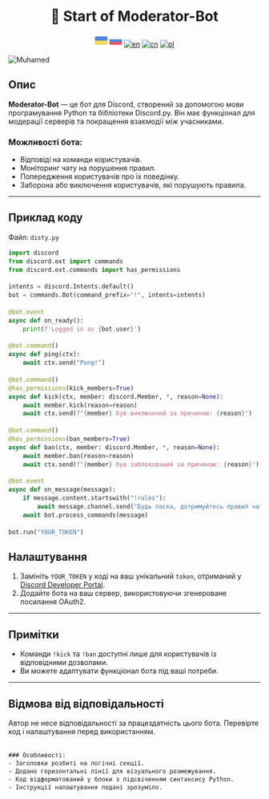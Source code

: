 <div align="center">  
  <h1>🚀 Start of Moderator-Bot</h1>   </div>  
  
<div align="center">
  <a href="https://github.com/AndreMuhamed/Muhamed_OneDrive/blob/main/README.md" target="_blank"><img src="https://github.com/AndreMuhamed/Muhamed_OneDrive/blob/main/Language/298489_ukraine_ukraine.png?raw=true" alt="ua" width="25" height="25"></a>
  <a href="https://github.com/AndreMuhamed/Muhamed_OneDrive/blob/main/README_Russia.md" target="_blank"><img src="https://github.com/AndreMuhamed/Muhamed_OneDrive/blob/main/Language/298434_russia_russia.png?raw=true" alt="ru" width="25" height="25"></a>
  <a href="https://github.com/AndreMuhamed/Muhamed_OneDrive/blob/main/README_English.md" target="_blank"><img src="https://github.com/AndreMuhamed/Muhamed_Pro-Suite/blob/main/Language/298478_kingdom_united_kingdom_united.png?raw=true" alt="en" width="25" height="25"></a>
  <a href="https://github.com/AndreMuhamed/Muhamed_OneDrive/blob/main/README_Canadian.md" target="_blank"><img src="https://github.com/AndreMuhamed/Muhamed_Pro-Suite/blob/main/Language/298562_canada_canada.png?raw=true" alt="cn" width="25" height="25"></a>
  <a href="https://github.com/AndreMuhamed/Muhamed_OneDrive/blob/main/README_Polish.md" target="_blank"><img src="https://github.com/AndreMuhamed/Muhamed_Pro-Suite/blob/main/Language/298479_poland_poland.png?raw=true" alt="pl" width="25" height="25"></a>
</div>

![Muhamed](https://github.com/AndreMuhamed/Muhamed_Pro-Suite/blob/main/Plug-photo/%D0%A8%D0%B0%D0%B1%D0%BA%D0%B0%D0%9C%D1%83%D1%85%D0%B0%D0%BC%D0%B5%D0%B4%D0%B0copyUA.jpg?raw=true)

## Опис

**Moderator-Bot** — це бот для Discord, створений за допомогою мови програмування Python та бібліотеки Discord.py. Він має функціонал для модерації серверів та покращення взаємодії між учасниками.

### Можливості бота:
- Відповіді на команди користувачів.
- Моніторинг чату на порушення правил.
- Попередження користувачів про їх поведінку.
- Заборона або виключення користувачів, які порушують правила.

---

## Приклад коду

Файл: `disty.py`

```python
import discord
from discord.ext import commands
from discord.ext.commands import has_permissions

intents = discord.Intents.default()
bot = commands.Bot(command_prefix="!", intents=intents)

@bot.event
async def on_ready():
    print(f'Logged in as {bot.user}')

@bot.command()
async def ping(ctx):
    await ctx.send("Pong!")

@bot.command()
@has_permissions(kick_members=True)
async def kick(ctx, member: discord.Member, *, reason=None):
    await member.kick(reason=reason)
    await ctx.send(f"{member} був виключений за причиною: {reason}")

@bot.command()
@has_permissions(ban_members=True)
async def ban(ctx, member: discord.Member, *, reason=None):
    await member.ban(reason=reason)
    await ctx.send(f"{member} був заблокований за причиною: {reason}")

@bot.event
async def on_message(message):
    if message.content.startswith("!rules"):
        await message.channel.send("Будь ласка, дотримуйтесь правил чату!")
    await bot.process_commands(message)

bot.run("YOUR_TOKEN")
```


## Налаштування

1. Замініть `YOUR_TOKEN` у коді на ваш унікальний `token`, отриманий у [Discord Developer Portal](https://discord.com/developers/applications).
2. Додайте бота на ваш сервер, використовуючи згенероване посилання OAuth2.

---

## Примітки

- Команди `!kick` та `!ban` доступні лише для користувачів із відповідними дозволами.
- Ви можете адаптувати функціонал бота під ваші потреби.

---

## Відмова від відповідальності

Автор не несе відповідальності за працездатність цього бота. Перевірте код і налаштування перед використанням.
```

### Особливості:
- Заголовки розбиті на логічні секції.
- Додано горизонтальні лінії для візуального розмежування.
- Код відформатований у блоки з підсвіченням синтаксису Python.
- Інструкції налаштування подані зрозуміло.
